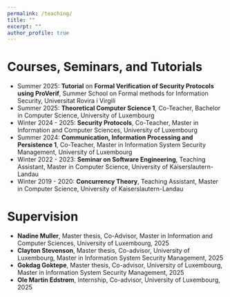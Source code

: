 ```yaml
---
permalink: /teaching/
title: ""
excerpt: ""
author_profile: true
---
```



# Courses, Seminars, and Tutorials

- Summer 2025: 
<strong>Tutorial</strong> on <strong>Formal Verification of Security Protocols using ProVerif</strong>, Summer School on Formal methods for Information Security, Universitat Rovira i Virgili
- Summer 2025:
<strong>Theoretical Computer Science 1</strong>, Co-Teacher, Bachelor in Computer Science, University of Luxembourg
- Winter 2024 - 2025:
<strong>Security Protocols</strong>, Co-Teacher, Master in Information and Computer Sciences, University of Luxembourg
- Summer 2024:
<strong>Communication, Information Processing and Persistence 1</strong>, Co-Teacher, Master in Information System Security Management, University of Luxembourg
- Winter 2022 - 2023:
<strong>Seminar on Software Engineering</strong>, Teaching Assistant, Master in Computer Science, University of Kaiserslautern-Landau
- Winter 2019 - 2020:
<strong>Concurrency Theory</strong>, Teaching Assistant, Master in Computer Science, University of Kaiserslautern-Landau


# Supervision

- <strong>Nadine Muller</strong>, Master thesis, Co-Advisor, Master in Information and Computer Sciences, University of Luxembourg, 2025
- <strong>Clayton Stevenson</strong>, Master thesis, Co-advisor, University of Luxembourg, Master in Information System Security Management, 2025
- <strong>Gokdag Goktepe</strong>, Master thesis, Co-advisor, University of Luxembourg, Master in Information System Security Management, 2025
- <strong>Ole Martin Edstrøm</strong>, Internship, Co-advisor, University of Luxembourg, 2025

